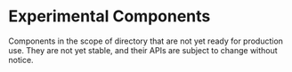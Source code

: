 # Experimental Components

Components in the scope of directory that are not yet ready for production use. They are not yet stable, and their APIs are subject to change without notice.